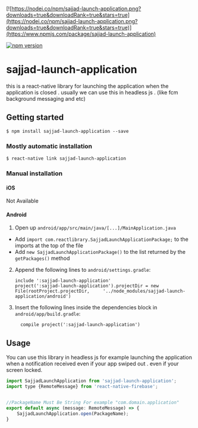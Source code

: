 [![https://nodei.co/npm/sajjad-launch-application.png?downloads=true&downloadRank=true&stars=true](https://nodei.co/npm/sajjad-launch-application.png?downloads=true&downloadRank=true&stars=true)](https://www.npmjs.com/package/sajjad-launch-application)

[![npm version](https://img.shields.io/npm/v/sajjad-launch-application.svg)](https://www.npmjs.com/package/sajjad-launch-application)

# sajjad-launch-application
this is a react-native library for launching the application when the application is closed . 
usually we can use this in headless js . (like fcm background messaging and etc)
## Getting started

`$ npm install sajjad-launch-application --save`

### Mostly automatic installation

`$ react-native link sajjad-launch-application`

### Manual installation


#### iOS

Not Available

#### Android

1. Open up `android/app/src/main/java/[...]/MainApplication.java`
  - Add `import com.reactlibrary.SajjadLaunchApplicationPackage;` to the imports at the top of the file
  - Add `new SajjadLaunchApplicationPackage()` to the list returned by the `getPackages()` method
2. Append the following lines to `android/settings.gradle`:
  	```
  	include ':sajjad-launch-application'
  	project(':sajjad-launch-application').projectDir = new File(rootProject.projectDir, 	'../node_modules/sajjad-launch-application/android')
  	```
3. Insert the following lines inside the dependencies block in `android/app/build.gradle`:
  	```
      compile project(':sajjad-launch-application')
  	```


## Usage

You can use this library in headless js for example launching the application when a notification received even if your app swiped out . even if your screen locked.

```javascript
import SajjadLaunchApplication from 'sajjad-launch-application';
import type {RemoteMessage} from 'react-native-firebase';


//PackageName Must Be String For example "com.domain.application"
export default async (message: RemoteMessage) => {
    SajjadLaunchApplication.open(PackageName);
}


